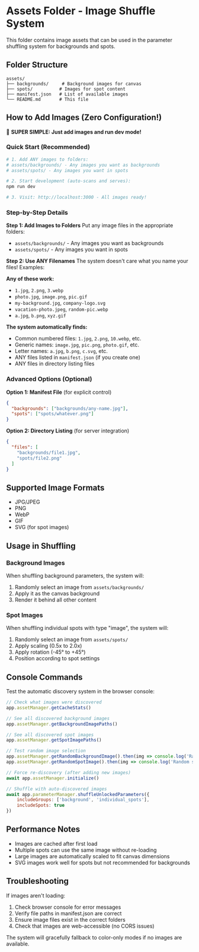 # Assets Folder - Image Shuffle System

This folder contains image assets that can be used in the parameter shuffling system for backgrounds and spots.

## Folder Structure

```
assets/
├── backgrounds/     # Background images for canvas
├── spots/          # Images for spot content  
├── manifest.json   # List of available images
└── README.md       # This file
```

## How to Add Images (Zero Configuration!)

🎯 **SUPER SIMPLE: Just add images and run dev mode!**

### Quick Start (Recommended)
```bash
# 1. Add ANY images to folders:
# assets/backgrounds/ - Any images you want as backgrounds  
# assets/spots/ - Any images you want in spots

# 2. Start development (auto-scans and serves):
npm run dev

# 3. Visit: http://localhost:3000 - All images ready!
```

### Step-by-Step Details

**Step 1: Add Images to Folders**
Put any image files in the appropriate folders:
- `assets/backgrounds/` - Any images you want as backgrounds
- `assets/spots/` - Any images you want in spots

**Step 2: Use ANY Filenames**
The system doesn't care what you name your files! Examples:

**Any of these work:**
- `1.jpg`, `2.png`, `3.webp` 
- `photo.jpg`, `image.png`, `pic.gif`
- `my-background.jpg`, `company-logo.svg`
- `vacation-photo.jpeg`, `random-pic.webp`
- `a.jpg`, `b.png`, `xyz.gif`

**The system automatically finds:**
- Common numbered files: `1.jpg`, `2.png`, `10.webp`, etc.
- Generic names: `image.jpg`, `pic.png`, `photo.gif`, etc. 
- Letter names: `a.jpg`, `b.png`, `c.svg`, etc.
- ANY files listed in `manifest.json` (if you create one)
- ANY files in directory listing files

### Advanced Options (Optional)

**Option 1: Manifest File** (for explicit control)
```json
{
  "backgrounds": ["backgrounds/any-name.jpg"],
  "spots": ["spots/whatever.png"]
}
```

**Option 2: Directory Listing** (for server integration)
```json
{
  "files": [
    "backgrounds/file1.jpg",
    "spots/file2.png"
  ]
}
```

## Supported Image Formats

- JPG/JPEG
- PNG
- WebP
- GIF
- SVG (for spot images)

## Usage in Shuffling

### Background Images
When shuffling background parameters, the system will:
1. Randomly select an image from `assets/backgrounds/`
2. Apply it as the canvas background
3. Render it behind all other content

### Spot Images  
When shuffling individual spots with type "image", the system will:
1. Randomly select an image from `assets/spots/`
2. Apply scaling (0.5x to 2.0x)
3. Apply rotation (-45° to +45°)
4. Position according to spot settings

## Console Commands

Test the automatic discovery system in the browser console:

```javascript
// Check what images were discovered
app.assetManager.getCacheStats()

// See all discovered background images
app.assetManager.getBackgroundImagePaths()

// See all discovered spot images  
app.assetManager.getSpotImagePaths()

// Test random image selection
app.assetManager.getRandomBackgroundImage().then(img => console.log('Random bg:', img))
app.assetManager.getRandomSpotImage().then(img => console.log('Random spot:', img))

// Force re-discovery (after adding new images)
await app.assetManager.initialize()

// Shuffle with auto-discovered images
await app.parameterManager.shuffleUnlockedParameters({
    includeGroups: ['background', 'individual_spots'],
    includeSpots: true
})
```

## Performance Notes

- Images are cached after first load
- Multiple spots can use the same image without re-loading
- Large images are automatically scaled to fit canvas dimensions
- SVG images work well for spots but not recommended for backgrounds

## Troubleshooting

If images aren't loading:
1. Check browser console for error messages
2. Verify file paths in manifest.json are correct
3. Ensure image files exist in the correct folders
4. Check that images are web-accessible (no CORS issues)

The system will gracefully fallback to color-only modes if no images are available.